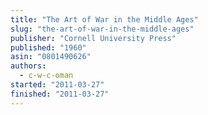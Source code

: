 ```yaml
---
title: "The Art of War in the Middle Ages"
slug: "the-art-of-war-in-the-middle-ages"
publisher: "Cornell University Press"
published: "1960"
asin: "0801490626"
authors:
  - c-w-c-oman
started: "2011-03-27"
finished: "2011-03-27"
---
```

